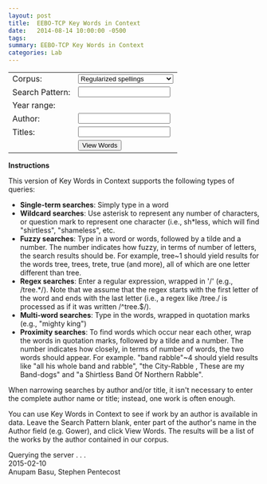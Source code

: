 ```yaml
---
layout: post
title:  EEBO-TCP Key Words in Context
date:   2014-08-14 10:00:00 -0500
tags:
summary: EEBO-TCP Key Words in Context
categories: Lab
---
```


<div class='page'>
<div>

<div id="leftContent">

<table>

<tr>
<td class="formColumn1">
Corpus:
</td>    
<td class="formColumn2">  
<select id="corpus">
<option value="plaintext_reg" selected>Regularized spellings</option>
<option value="plaintext">Original spellings</option>
<option value="plaintext_lem">Lemmatized and regularized</option>
</select>
</td>  
</tr>


<tr>
<td class="formColumn1">
Search Pattern:
</td>    
<td class="formColumn2">   
<input type="text" id="searchPattern">
</td>   
</tr>
<tr>
<td class="formColumn1">
Year range:
</td>    
<td class="formColumn2x2">
<div  id="yearSlider">
</div>
</td>  
</tr>

<tr>
<td class="formColumn1">
Author:
</td>    
<td class="formColumn2">   
<input type="text" id="authors">
</td>   
</tr>

<tr>
<td class="formColumn1">
Titles:
</td>    
<td class="formColumn2">   
<input type="text" id="titles">
</td>    
</tr>

<tr>
<td class="formColumn1">
&nbsp;
</td>
<td class="formColumn2">  
<button type="button" onclick="javascript:runGrok();">View Words</button>
</td>    
</tr>

</table>

</div>

<div id="rightContent">

<div class="instructions">

<p><b>Instructions</b></p>

<p>This version of Key Words in Context supports the following types of queries:</p>

<ul>
<li><b>Single-term searches</b>:  Simply type in a word</li>
<li><b>Wildcard searches</b>:  Use asterisk to represent any number of characters, or question mark to represent one character (i.e., sh*less, which will find "shirtless", "shameless", etc.</li>
<li><b>Fuzzy searches</b>: Type in a word or words, followed by a tilde and a number.  The number indicates how fuzzy, in terms of number of letters, the search results should be.  For example, tree~1 should yield results for the words tree, trees, trete, true (and more), all of which are one letter different than tree.</li>
<li><b>Regex searches</b>: Enter a regular expression, wrapped in '/' (e.g., /tree.*/).  Note that we assume that the regex starts with the first letter of the word and ends with the last letter (i.e., a regex like /tree./ is processed as if it was written /^tree.$/).</li>
<li><b>Multi-word searches</b>:  Type in the words, wrapped in quotation marks (e.g., "mighty king")</li>
<li><b>Proximity searches</b>: To find words which occur near each other, wrap the words in quotation marks, followed by a tilde and a number.  The number indicates how closely, in terms of number of words, the two words should appear.  For example. "band rabble"~4 should yield results like  "all his whole band and rabble", "the City-Rabble , These are my Band-dogs" and "a Shirtless Band Of Northern Rabble".</li>
</ul>

<p>When narrowing searches by author and/or title, it isn't necessary to enter the complete author name or title; instead, one work is often enough.</p>

<p>You can use Key Words in Context to see if work by an author is available in data.  Leave the Search Pattern blank, enter part of the author's name in the Author field (e.g. Gower), and click View Words.  The results will be a list of the works by the author contained in our corpus.</p>

</div>

</div>

<div id="clearContent"></div>

<div id="resultsInformation" class="pagingWidget"></div>

<div id="topPagingWidget" class="pagingWidget"></div>

<div id="results"></div>

<div id="bottomPagingWidget" class="pagingWidget"></div>

<div id="runningQueryMessage">Querying the server . . . </div>


<!-- COPY JS FROM THE APPLICATION -->

<script src="/assets/tools/js/jquery-1.11.0.min.js?v=1500"></script>
<script src="/assets/tools/js/jquery-ui-1.11.0.custom/jquery-ui.min.js?v=1500"></script>
<script src="/assets/tools/js/jQRangeSlider-5.7.0/jQRangeSlider-min.js?v=1500"></script>
<link rel="stylesheet" type="text/css" href="/assets/tools/js/jQRangeSlider-5.7.0/css/classic.css?v=1500">
<link rel="stylesheet" type="text/css" href="/assets/tools/css/webGrok.css?v=1500">
<script src="/assets/tools/js/webGrok.js?v=1500" charset="utf-8"></script>

</div>
<div class='small italics'>2015-02-10</div>
<div class='small italics'>Anupam Basu, Stephen Pentecost</div>
